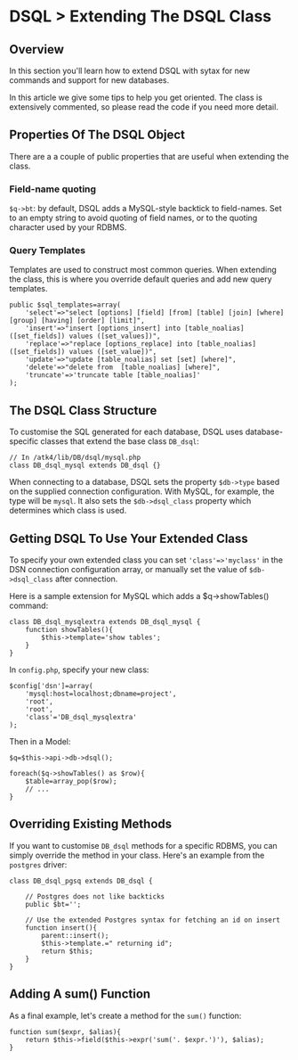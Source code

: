 # DSQL > Extending The DSQL Class

## Overview

In this section you'll learn how to extend DSQL with sytax for new commands and support for new databases.

In this article we give some tips to help you get oriented. The class is extensively commented, so please read the code if you need more detail.

## Properties Of The DSQL Object

There are a a couple of public properties that are useful when extending the class.

### Field-name quoting

`$q->bt`: by default, DSQL adds a MySQL-style backtick to field-names. Set to an empty string to avoid quoting of field names, or to the quoting character used by your RDBMS.

### Query Templates
                   
Templates are used to construct most common queries. When extending the class, this is where you override default queries and add new query templates.

    public $sql_templates=array(
        'select'=>"select [options] [field] [from] [table] [join] [where] [group] [having] [order] [limit]",
        'insert'=>"insert [options_insert] into [table_noalias] ([set_fields]) values ([set_values])",
        'replace'=>"replace [options_replace] into [table_noalias] ([set_fields]) values ([set_value])",
        'update'=>"update [table_noalias] set [set] [where]",
        'delete'=>"delete from  [table_noalias] [where]",
        'truncate'=>'truncate table [table_noalias]'
    );

## The DSQL Class Structure

To customise the SQL generated for each database, DSQL uses database-specific classes that extend the base class `DB_dsql`:

	// In /atk4/lib/DB/dsql/mysql.php
	class DB_dsql_mysql extends DB_dsql {} 

When connecting to a database, DSQL sets the property `$db->type` based on the supplied connection configuration. With MySQL, for example, the type will be `mysql`. It also sets the `$db->dsql_class` property which determines which class is used.

## Getting DSQL To Use Your Extended Class

To specify your own extended class you can set `'class'=>'myclass'` in the DSN connection configuration array, or manually set the value of `$db->dsql_class` after connection.

Here is a sample extension for MySQL which adds a $q->showTables() command:

	class DB_dsql_mysqlextra extends DB_dsql_mysql {
    	function showTables(){
        	$this->template='show tables';
    	}
	}

In `config.php`, specify your new class:

	$config['dsn']=array(
    	'mysql:host=localhost;dbname=project',
    	'root',
    	'root',
    	'class'='DB_dsql_mysqlextra'
	);

Then in a Model:

	$q=$this->api->db->dsql();

	foreach($q->showTables() as $row){
    	$table=array_pop($row);
    	// ...
	}

## Overriding Existing Methods

If you want to customise `DB_dsql` methods for a specific RDBMS, you can simply override the method in your class. Here's an example from the `postgres` driver:

	class DB_dsql_pgsq extends DB_dsql {

    	// Postgres does not like backticks
    	public $bt='';

    	// Use the extended Postgres syntax for fetching an id on insert
    	function insert(){
        	parent::insert();
        	$this->template.=" returning id";
        	return $this;
    	}
	}

## Adding A sum() Function

As a final example, let's create a method for the `sum()` function:

    function sum($expr, $alias){
        return $this->field($this->expr('sum('. $expr.')'), $alias);
    }
